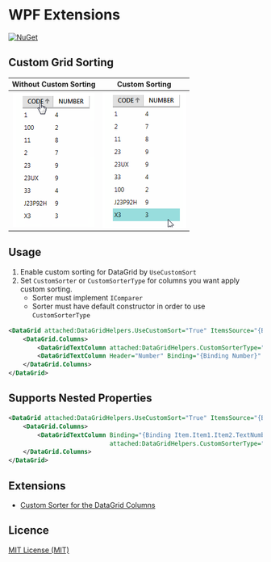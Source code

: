  # WPF Extensions
 [![NuGet](https://img.shields.io/nuget/v/WpfEx.svg?style=for-the-badge)](https://www.nuget.org/packages/WpfEx)

## Custom Grid Sorting

Without Custom Sorting     |  Custom Sorting
:-------------------------:|:-------------------------:
![no custom sorting](https://raw.githubusercontent.com/lezhkin11/wpf-extensions/master/docs/column_without_custom_sorting.png)  |  ![custom sorting](https://raw.githubusercontent.com/lezhkin11/wpf-extensions/master/docs/column_custom_sorting_str_logical_comparer.png)


## Usage 
1) Enable custom sorting for DataGrid by `UseCustomSort`
2) Set `CustomSorter` or `CustomSorterType` for columns you want apply custom sorting.
   - Sorter must implement `IComparer`
   - Sorter must have default constructor in order to use `CustomSorterType`

```xml
<DataGrid attached:DataGridHelpers.UseCustomSort="True" ItemsSource="{Binding Items}" AutoGenerateColumns="False">
    <DataGrid.Columns>
        <DataGridTextColumn attached:DataGridHelpers.CustomSorterType="{x:Type comparers:StrLogicalComparer}" Binding="{Binding CodeText}" Header="Code"  />
        <DataGridTextColumn Header="Number" Binding="{Binding Number}" />
    </DataGrid.Columns>
</DataGrid>
```

## Supports Nested Properties

```xml
<DataGrid attached:DataGridHelpers.UseCustomSort="True" ItemsSource="{Binding Items}" AutoGenerateColumns="False">
    <DataGrid.Columns>
        <DataGridTextColumn Binding="{Binding Item.Item1.Item2.TextNumber}" Header="Code" 
                            attached:DataGridHelpers.CustomSorterType="{x:Type comparers:StrLogicalComparer}" />
    </DataGrid.Columns>
</DataGrid>
```


## Extensions
- [Custom Sorter for the DataGrid Columns](https://github.com/lezhkin11/wpf-extensions/wiki/DataGrid-Columns-Custom-Sorter)

## Licence
[MIT License (MIT)](./LICENSE)

